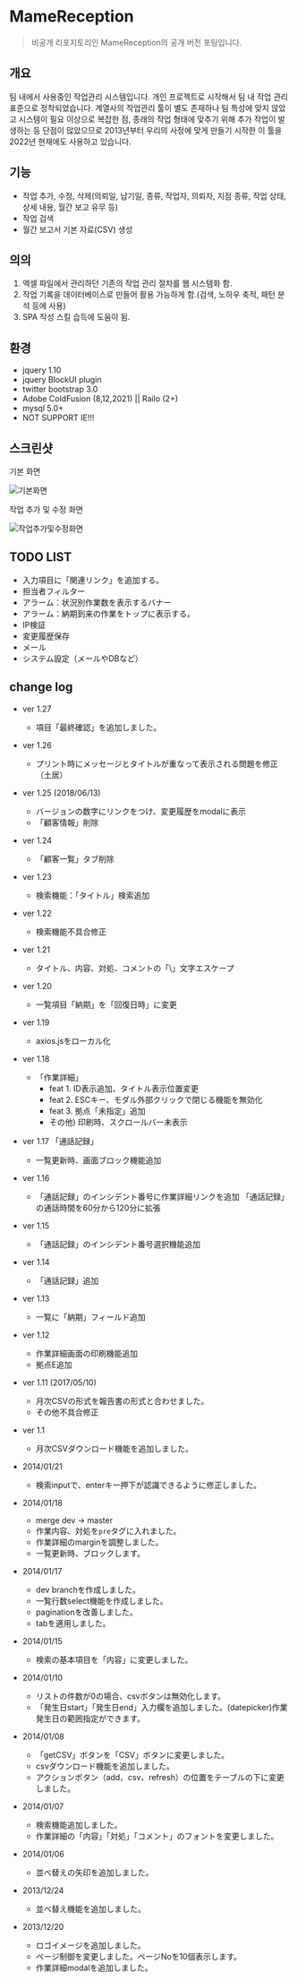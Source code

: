 MameReception
=============

> 비공개 리포지토리인 MameReception의 공개 버전 포팅입니다.

## 개요
팀 내에서 사용중인 작업관리 시스템입니다. 개인 프로젝트로 시작해서 팀 내 작업 관리 표준으로 정착되었습니다. 계열사의 작업관리 툴이 별도 존재하나 팀 특성에 맞지 않았고 시스템이 필요 이상으로 복잡한 점, 종래의 작업 형태에 맞추기 위해 추가 작업이 발생하는 등 단점이 많았으므로 2013년부터 우리의 사정에 맞게 만들기 시작한 이 툴을 2022년 현재에도 사용하고 있습니다.

## 기능
* 작업 추가, 수정, 삭제(의뢰일, 납기일, 종류, 작업자, 의뢰자, 지점 종류, 작업 상태, 상세 내용, 월간 보고 유무 등)
* 작업 검색
* 월간 보고서 기본 자료(CSV) 생성

## 의의
1. 엑셀 파일에서 관리하던 기존의 작업 관리 절차를 웹 시스템화 함.
2. 작업 기록을 데이터베이스로 만들어 활용 가능하게 함.(검색, 노하우 축적, 패턴 분석 등에 사용)
3. SPA 작성 스킬 습득에 도움이 됨.

## 환경
* jquery 1.10
* jquery BlockUI plugin
* twitter bootstrap 3.0
* Adobe ColdFusion (8,12,2021) || Railo (2+)
* mysql 5.0+
* NOT SUPPORT IE!!!

## 스크린샷
기본 화면

![기본화면](img/mm_list.png)

작업 추가 및 수정 화면

![작업추가및수정화면](img/mm_add.png)

## TODO LIST
* 入力項目に「関連リンク」を追加する。
* 担当者フィルター
* アラーム：状況別作業数を表示するバナー
* アラーム：納期到来の作業をトップに表示する。
* IP検証
* 変更履歴保存
* メール
* システム設定（メールやDBなど）

## change log
* ver 1.27
  - 項目「最終確認」を追加しました。

* ver 1.26
  - プリント時にメッセージとタイトルが重なって表示される問題を修正（土居）

* ver 1.25 (2018/06/13)
  - バージョンの数字にリンクをつけ、変更履歴をmodalに表示
  - 「顧客情報」削除
* ver 1.24
  - 「顧客一覧」タブ削除

* ver 1.23
  - 検索機能：「タイトル」検索追加

* ver 1.22
  - 検索機能不具合修正

* ver 1.21
  - タイトル、内容、対処、コメントの「\」文字エスケープ

* ver 1.20
  - 一覧項目「納期」を「回復日時」に変更

* ver 1.19
  - axios.jsをローカル化

* ver 1.18
  - 「作業詳細」
    - feat 1. ID表示追加、タイトル表示位置変更
    - feat 2. ESCキー、モダル外部クリックで閉じる機能を無効化
    - feat 3. 拠点「未指定」追加
    - その他) 印刷時、スクロールバー未表示

* ver 1.17 「通話記録」
  - 一覧更新時、画面ブロック機能追加
* ver 1.16
  - 「通話記録」のインシデント番号に作業詳細リンクを追加
「通話記録」の通話時間を60分から120分に拡張
* ver 1.15
  - 「通話記録」のインシデント番号選択機能追加

* ver 1.14
  - 「通話記録」追加

* ver 1.13
  - 一覧に「納期」フィールド追加

* ver 1.12
  - 作業詳細画面の印刷機能追加
  - 拠点E追加
* ver 1.11 (2017/05/10)
  - 月次CSVの形式を報告書の形式と合わせました。
  - その他不具合修正
* ver 1.1
  - 月次CSVダウンロード機能を追加しました。

* 2014/01/21
  - 検索inputで、enterキー押下が認識できるように修正しました。

* 2014/01/18
  - merge dev -> master
  - 作業内容、対処を`pre`タグに入れました。
  - 作業詳細のmarginを調整しました。
  - 一覧更新時、ブロックします。

* 2014/01/17
  - dev branchを作成しました。
  - 一覧行数select機能を作成しました。
  - paginationを改善しました。
  - tabを適用しました。

* 2014/01/15
  - 検索の基本項目を「内容」に変更しました。

* 2014/01/10
  - リストの件数が0の場合、csvボタンは無効化します。
  - 「発生日start」「発生日end」入力欄を追加しました。(datepicker)作業発生日の範囲指定ができます。

* 2014/01/08
  - 「getCSV」ボタンを「CSV」ボタンに変更しました。
  - csvダウンロード機能を追加しました。
  - アクションボタン（add、csv、refresh）の位置をテーブルの下に変更しました。

* 2014/01/07
  - 検索機能追加しました。
  - 作業詳細の「内容」「対処」「コメント」のフォントを変更しました。

* 2014/01/06
  - 並べ替えの矢印を追加しました。

* 2013/12/24
  - 並べ替え機能を追加しました。
  
* 2013/12/20
  - ロゴイメージを追加しました。
  - ページ制御を変更しました。ページNoを10個表示します。
  - 作業詳細modalを追加しました。
